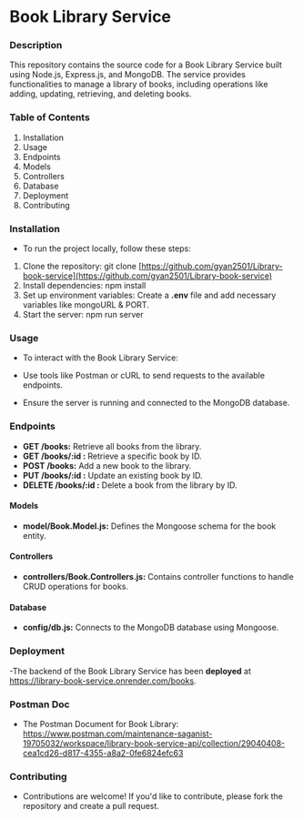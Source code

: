 # Book Library Service
### Description
This repository contains the source code for a Book Library Service built using Node.js, Express.js, and MongoDB. The service provides functionalities to manage a library of books, including operations like adding, updating, retrieving, and deleting books.

### Table of Contents
1. Installation
2. Usage
3. Endpoints
4. Models
5. Controllers
6. Database
7. Deployment
8. Contributing

### Installation
- To run the project locally, follow these steps:

1. Clone the repository: git clone [https://github.com/gyan2501/Library-book-service](https://github.com/gyan2501/Library-book-service)
2. Install dependencies: npm install
3. Set up environment variables: Create a **.env** file and add necessary variables like mongoURL & PORT.
3. Start the server: npm run server
### Usage
- To interact with the Book Library Service:

- Use tools like Postman or cURL to send requests to the available endpoints.
- Ensure the server is running and connected to the MongoDB database.

### Endpoints
- **GET /books:** Retrieve all books from the library.
- **GET /books/:id :** Retrieve a specific book by ID.
- **POST /books:** Add a new book to the library.
- **PUT /books/:id :** Update an existing book by ID.
- **DELETE /books/:id :** Delete a book from the library by ID.
#### Models
- **model/Book.Model.js:** Defines the Mongoose schema for the book entity.
#### Controllers
- **controllers/Book.Controllers.js:** Contains controller functions to handle CRUD operations for books.
#### Database
- **config/db.js:** Connects to the MongoDB database using Mongoose.

### Deployment
-The backend of the Book Library Service has been **deployed** at https://library-book-service.onrender.com/books.

### Postman Doc
- The Postman Document for Book Library: https://www.postman.com/maintenance-saganist-19705032/workspace/library-book-service-api/collection/29040408-cea1cd26-d817-4355-a8a2-0fe6824efc63

### Contributing
- Contributions are welcome! If you'd like to contribute, please fork the repository and create a pull request.


